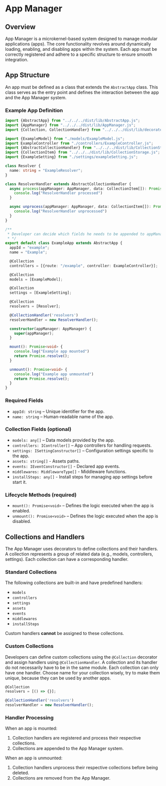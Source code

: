 # App Manager

## Overview
App Manager is a microkernel-based system designed to manage modular applications (apps). The core functionality revolves around dynamically loading, enabling, and disabling apps within the system. Each app must be correctly registered and adhere to a specific structure to ensure smooth integration.

## App Structure
An app must be defined as a class that extends the `AbstractApp` class. This class serves as the entry point and defines the interaction between the app and the App Manager system.

### Example App Definition
```typescript
import {AbstractApp} from "../../../dist/lib/AbstractApp.js";
import {AppManager} from "../../../dist/lib/AppManager.js";
import {Collection, CollectionHandler} from "../../../dist/lib/decorators/appUtils.js";

import {ExampleModel} from "./models/ExampleModel.js";
import ExampleController from "./controllers/ExampleController.js";
import {AbstractCollectionHandler} from "../../../dist/lib/CollectionStorage.js";
import {CollectionItem} from "../../../dist/lib/CollectionStorage.js";
import {ExampleSetting} from "./settings/exampleSetting.js";

class Resolver {
  name: string = "ExampleResolver";
}

class ResolverHandler extends AbstractCollectionHandler {
  async process(appManager: AppManager, data: CollectionItem[]): Promise<void> {
    console.log("ResolverHandler processed")
  }

  async unprocess(appManager: AppManager, data: CollectionItem[]): Promise<void> {
    console.log("ResolverHandler unprocessed")
  }
}

/**
 * Developer can decide which fields he needs to be appended to appManager by using decorator
 * */
export default class ExampleApp extends AbstractApp {
  appId = "example";
  name = "Example";

  @Collection
  controllers = [{route: "/example", controller: ExampleController}];

  @Collection
  models = [ExampleModel];

  @Collection
  settings = [ExampleSetting];

  @Collection
  resolvers = [Resolver];

  @CollectionHandler('resolvers')
  resolverHandler = new ResolverHandler();

  constructor(appManager: AppManager) {
    super(appManager);
  }

  mount(): Promise<void> {
    console.log("Example app mounted")
    return Promise.resolve();
  }

  unmount(): Promise<void> {
    console.log("Example app unmounted")
    return Promise.resolve();
  }
}

```

### Required Fields
- `appId: string` – Unique identifier for the app.
- `name: string` – Human-readable name of the app.

### Collection Fields (optional)
- `models: any[]` – Data models provided by the app.
- `controllers: IController[]` – App controllers for handling requests.
- `settings: ISettingConstructor[]` – Configuration settings specific to the app.
- `assets: string[]` - Assets paths.
- `events: IEventConstructor[]` - Declared app events.
- `middlewares: MiddlewareType[]` - Middleware functions.
- `installSteps: any[]` - Install steps for managing app settings before start it.

### Lifecycle Methods (required)
- `mount(): Promise<void>` – Defines the logic executed when the app is enabled.
- `unmount(): Promise<void>` – Defines the logic executed when the app is disabled.

## Collections and Handlers
The App Manager uses decorators to define collections and their handlers. A collection represents a group of related data (e.g., models, controllers, settings). Each collection can have a corresponding handler.

### Standard Collections
The following collections are built-in and have predefined handlers:
- `models`
- `controllers`
- `settings`
- `assets`
- `events`
- `middlewares`
- `installSteps`

Custom handlers **cannot** be assigned to these collections.

### Custom Collections
Developers can define custom collections using the `@Collection` decorator and assign handlers using `@CollectionHandler`. A collection and its handler do not necessarily have to be in the same module.
Each collection can only have one handler. Choose name for your collection wisely, try to make them unique, because they can be used by another apps.

```typescript
@Collection
resolvers = [() => {}];

@CollectionHandler('resolvers')
resolverHandler = new ResolverHandler();
```

### Handler Processing
When an app is mounted:
1. Collection handlers are registered and process their respective collections.
2. Collections are appended to the App Manager system.

When an app is unmounted:
1. Collection handlers unprocess their respective collections before being deleted.
2. Collections are removed from the App Manager.
